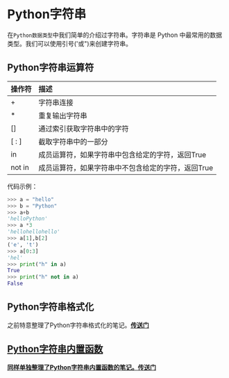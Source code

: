 # Python字符串
在```Python数据类型```中我们简单的介绍过字符串。字符串是 Python 中最常用的数据类型。我们可以使用引号('或")来创建字符串。
## Python字符串运算符

| 操作符 | 描述 |
| :--| :-- |
| +    | 字符串连接                |
| *    | 重复输出字符串             |
| []   | 通过索引获取字符串中的字符  |
| [ : ]  | 截取字符串中的一部分     |
| in   | 成员运算符，如果字符串中包含给定的字符，返回True
| not in | 成员运算符，如果字符串中不包含给定的字符，返回True

代码示例：
```python
>>> a = "hello"
>>> b = "Python"
>>> a+b
'helloPython'
>>> a *3
'hellohellohello'
>>> a[1],b[2]
('e', 't')
>>> a[0:3]
'hel'
>>> print("h" in a)
True
>>> print("h" not in a)
False
```
## Python字符串格式化
之前特意整理了Python字符串格式化的笔记。<a href="https://blog.csdn.net/kouyi5627/article/details/83246716"><u><b>传送门</a>
## Python字符串内置函数
同样单独整理了Python字符串内置函数的笔记。<a href="https://blog.csdn.net/kouyi5627/article/details/80552798"><u><b>传送门</a>
